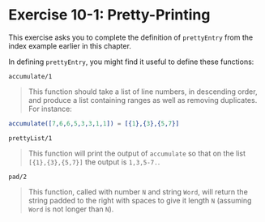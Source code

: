 # Exercise 10-1: Pretty-Printing

This exercise asks you to complete the definition of `prettyEntry` from the index example earlier in this chapter.

In defining `prettyEntry`, you might find it useful to define these functions:

`accumulate/1`
> This function should take a list of line numbers, in descending order, and produce a list containing ranges as well as removing duplicates. For instance:
```erlang
accumulate([7,6,6,5,3,3,1,1]) = [{1},{3},{5,7}]
```

`prettyList/1`
> This function will print the output of `accumulate` so that on the list `[{1},{3},{5,7}]` the output is `1,3,5-7.`.

`pad/2`
> This function, called with number `N` and string `Word`, will return the string padded to the right with spaces to give it length `N` (assuming `Word` is not longer than `N`).